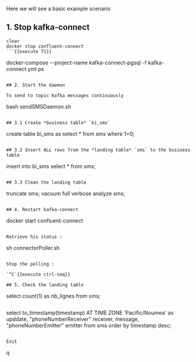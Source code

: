 Here we will see a basic example scenario

## 1. Stop kafka-connect

```
clear
docker stop confluent-connect
```{{execute T1}}

```
docker-compose --project-name kafka-connect-pgsql -f kafka-connect.yml ps
```{{execute T1}}

## 2. Start the daemon

To send to topic kafka messages continuously

```
bash sendSMSDaemon.sh
```{{execute T5}}

## 3.1 Create *business table* `bi_sms`

```
create table bi_sms as select * from sms where 1=0;
```{{execute T4}}

## 3.2 Insert ALL rows from the *landing table* `sms` to the business table

```
insert into bi_sms select * from sms;
```{{execute T4}}

## 3.3 Clean the landing table

```
truncate sms;
vacuum full verbose analyze sms;
```{{execute T4}}

## 4. Restart kafka-connect

```
docker start confluent-connect
```{{execute T1}}

Retrieve his status :

```
sh connectorPoller.sh
```{{execute T1}}

Stop the polling :

`^C`{{execute ctrl-seq}}

## 5. Check the landing table

```
select count(1) as nb_lignes from sms;
```{{execute T4}}

```
select
    to_timestamp(timestamp) AT TIME ZONE 'Pacific/Noumea' as upddate,
    "phoneNumberReceiver" receiver,
    message,
    "phoneNumberEmitter" emitter
from sms
order by timestamp desc;
```{{execute T4}}

Exit

```
q
```{{execute T4}}